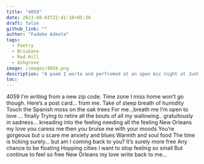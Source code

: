 ```yaml
---
title: "4059"
date: 2023-08-03T22:41:10+05:30
draft: false
github_link: ""
author: "Fadeke Adeola"
tags:
  - Poetry
  - Brisbane
  - Red Hill
  - Ashgrove
image: /images/4059.png
description: "A poem I worte and perfromed at an open mic night at Junk Bar in Ashgrove a Suburb of Brisbane, Australia"
toc: 
---
```


4059 
I’m writing from a new zip code. Time zone
I miss home 
won’t go though.
Here’s a post card… from me.
Take of steep breath of humidity 
Touch the Spanish moss on the oak trees 
For me..,breath me
I’m open to love … finally
Trying to retire all the bouts of all my wallowing.. gratuitously in sadness… kneading into the feeling 
needing all the feeling 
New Orleans my love you caress me then you bruise me 
with your moods 
You’re gorgeous but u scare me 
anxiety and blues
Warmth and soul food 
The time is ticking surely… but am I coming back to you?
It’s surely more free 
Any chance to be floating 
Hopping cities 
I want to stop feeling so small
But continue to feel so free
New Orleans my love write back to me…



